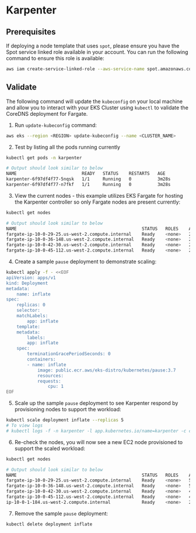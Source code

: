 # Karpenter

## Prerequisites

If deploying a node template that uses `spot`, please ensure you have the Spot service linked role available in your account. You can run the following command to ensure this role is available:

```sh
aws iam create-service-linked-role --aws-service-name spot.amazonaws.com || true
```

## Validate

The following command will update the `kubeconfig` on your local machine and allow you to interact with your EKS Cluster using `kubectl` to validate the CoreDNS deployment for Fargate.

1. Run `update-kubeconfig` command:

```sh
aws eks --region <REGION> update-kubeconfig --name <CLUSTER_NAME>
```

2. Test by listing all the pods running currently

```sh
kubectl get pods -n karpenter

# Output should look similar to below
NAME                         READY   STATUS    RESTARTS   AGE
karpenter-6f97df4f77-5nqsk   1/1     Running   0          3m28s
karpenter-6f97df4f77-n7fkf   1/1     Running   0          3m28s
```

3. View the current nodes - this example utilizes EKS Fargate for hosting the Karpenter controller so only Fargate nodes are present currently:

```sh
kubectl get nodes

# Output should look similar to below
NAME                                                STATUS   ROLES    AGE     VERSION
fargate-ip-10-0-29-25.us-west-2.compute.internal    Ready    <none>   2m56s   v1.26.3-eks-f4dc2c0
fargate-ip-10-0-36-148.us-west-2.compute.internal   Ready    <none>   2m57s   v1.26.3-eks-f4dc2c0
fargate-ip-10-0-42-30.us-west-2.compute.internal    Ready    <none>   2m34s   v1.26.3-eks-f4dc2c0
fargate-ip-10-0-45-112.us-west-2.compute.internal   Ready    <none>   2m33s   v1.26.3-eks-f4dc2c0
```

4. Create a sample `pause` deployment to demonstrate scaling:

```sh
kubectl apply -f - <<EOF
apiVersion: apps/v1
kind: Deployment
metadata:
    name: inflate
spec:
    replicas: 0
    selector:
    matchLabels:
        app: inflate
    template:
    metadata:
        labels:
        app: inflate
    spec:
        terminationGracePeriodSeconds: 0
        containers:
        - name: inflate
            image: public.ecr.aws/eks-distro/kubernetes/pause:3.7
            resources:
            requests:
                cpu: 1
EOF
```

5. Scale up the sample `pause` deployment to see Karpenter respond by provisioning nodes to support the workload:

```sh
kubectl scale deployment inflate --replicas 5
# To view logs
# kubectl logs -f -n karpenter -l app.kubernetes.io/name=karpenter -c controller
```

6. Re-check the nodes, you will now see a new EC2 node provisioned to support the scaled workload:

```sh
kubectl get nodes

# Output should look similar to below
NAME                                                STATUS   ROLES    AGE     VERSION
fargate-ip-10-0-29-25.us-west-2.compute.internal    Ready    <none>   5m15s   v1.26.3-eks-f4dc2c0
fargate-ip-10-0-36-148.us-west-2.compute.internal   Ready    <none>   5m16s   v1.26.3-eks-f4dc2c0
fargate-ip-10-0-42-30.us-west-2.compute.internal    Ready    <none>   4m53s   v1.26.3-eks-f4dc2c0
fargate-ip-10-0-45-112.us-west-2.compute.internal   Ready    <none>   4m52s   v1.26.3-eks-f4dc2c0
ip-10-0-1-184.us-west-2.compute.internal            Ready    <none>   26s     v1.26.2-eks-a59e1f0 # <= new EC2 node launched
```

7. Remove the sample `pause` deployment:

```sh
kubectl delete deployment inflate
```
